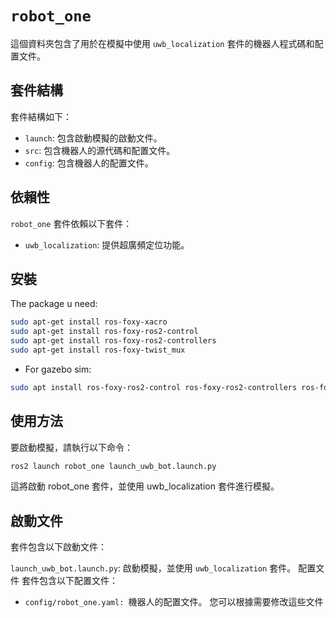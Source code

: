 # `robot_one`

這個資料夾包含了用於在模擬中使用 `uwb_localization` 套件的機器人程式碼和配置文件。

## 套件結構

套件結構如下：

- `launch`: 包含啟動模擬的啟動文件。
- `src`: 包含機器人的源代碼和配置文件。
- `config`: 包含機器人的配置文件。

## 依賴性

`robot_one` 套件依賴以下套件：

- `uwb_localization`: 提供超廣頻定位功能。

## 安裝
The package u need:
```bash
sudo apt-get install ros-foxy-xacro
sudo apt-get install ros-foxy-ros2-control
sudo apt-get install ros-foxy-ros2-controllers
sudo apt-get install ros-foxy-twist_mux
```
- For gazebo sim:
```bash
sudo apt install ros-foxy-ros2-control ros-foxy-ros2-controllers ros-foxy-gazebo-ros2-control
```
## 使用方法
要啟動模擬，請執行以下命令：
```bash
ros2 launch robot_one launch_uwb_bot.launch.py
```
這將啟動 robot_one 套件，並使用 uwb_localization 套件進行模擬。

## 啟動文件
套件包含以下啟動文件：

`launch_uwb_bot.launch.py`: 啟動模擬，並使用 `uwb_localization` 套件。
配置文件
套件包含以下配置文件：
- `config/robot_one.yaml: `機器人的配置文件。
您可以根據需要修改這些文件